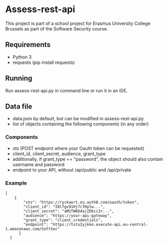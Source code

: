 # Assess-rest-api
This project is part of a school project for Erasmus University College Brussels as part of the Software Security course.
## Requirements
* Python 3
* requests (pip install requests)
## Running
Run assess-rest-api.py in command line or run it in an IDE.
## Data file
* data.json by default, but can be modified in assess-rest-api.py
* list of objects containing the following components (in any order)
### Components
* sts (POST endpoint where your Oauth token can be requested)
* client_id, client_secret, audience, grant_type
* additionally, if grant_type == "password", the object should also contain username and password
* endpoint to your API, without /api/public and /api/private
### Example
```
[
    {
        "sts": "https://ryckaert.eu.auth0.com/oauth/token",
        "client_id": "I8lfgv91Hj7cTHplw...",
        "client_secret": "aM2TWKD4ajZEKci3r...",
        "audience": "https://your-api-gateway",
        "grant_type": "client_credentials",
        "endpoint": "https://tstu2yjkke.execute-api.eu-central-1.amazonaws.com/SoftSec"
      }
  ]
 ```
